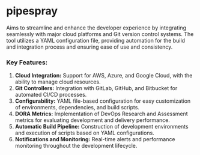 # pipespray

Aims to streamline and enhance the developer experience by integrating seamlessly with major cloud platforms and Git version control systems. The tool utilizes a YAML configuration file, providing automation for the build and integration process and ensuring ease of use and consistency.

### Key Features:
1. **Cloud Integration:** Support for AWS, Azure, and Google Cloud, with the ability to manage cloud resources.
2. **Git Controllers:** Integration with GitLab, GitHub, and Bitbucket for automated CI/CD processes.
3. **Configurability:** YAML file-based configuration for easy customization of environments, dependencies, and build scripts.
4. **DORA Metrics:** Implementation of DevOps Research and Assessment metrics for evaluating development and delivery performance.
5. **Automatic Build Pipeline:** Construction of development environments and execution of scripts based on YAML configurations.
6. **Notifications and Monitoring:** Real-time alerts and performance monitoring throughout the development lifecycle.

